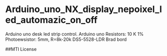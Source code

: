 # Arduino_uno_NX_display_nepoixel_led_automazic_on_off
Arduino uno desk led strip control.
Arduino uno
Resistors: 10 K 1%
Photoewsistor:  5mm, R=8k-20k DS5-5528-LDR
Brad bord

##MTI License
